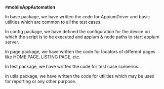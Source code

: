 
#**mobileAppAutomation**

In base package, we have written the code for AppiumDriver and basic utilities which are common to all the test cases.

In config package, we have defined the configuration for the device on which the script is to be executed and appium & node paths to start appium server.

In page package, we have written the code for locators of different pages like HOME PAGE, LISTING PAGE, etc.

In test package, we have written the code for test case scenerios.

In utils package, we have written the code for utilities which may be used for reporting or any other purpose.
